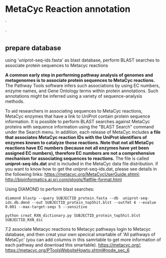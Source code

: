 # MetaCyc Reaction annotation
`



`


## prepare database

using 'uniprot-seq-ids.fasta' as blast database, perform BLAST searches to associate protein sequences to Metacyc reactions

**A common early step in performing pathway analysis of genomes and metagenomes is to associate protein sequences to MetaCyc reactions.** The Pathway Tools software infers such associations by using EC numbers, enzyme names, and Gene Ontology terms within protein annotations. Such annotations might be inferred using a variety of sequence-analysis methods.

To aid researchers in associating sequences to MetaCyc reactions, MetaCyc enzymes that have a link to UniProt contain protein sequence information. It is possible to perform BLAST searches against MetaCyc proteins with sequence information using the "BLAST Search" command under the Search menu. In addition, each release of MetaCyc includes **a file that associates MetaCyc reaction IDs with the UniProt identifiers of enzymes known to catalyze those reactions. Note that not all MetaCyc reactions have EC numbers (because not all enzymes have yet been assigned EC numbers), therefore EC numbers are not a comprehensive mechanism for associating sequences to reactions.** The file is called **uniprot‑seq‑ids.dat** and is included in the MetaCyc data file distribution.
if you want to know how to get the uniprot-seq-ids.dat, please see details in the following links:
https://metacyc.org/MetaCycUserGuide.shtml;
http://bioinformatics.ai.sri.com/ptools/flatfile-format.html

Using DIAMOND to perform blast searches:
```
diamond blastp --query SUBJECTID_protein.fasta --db  uniprot-seq-ids.db.dmnd --out SUBJECTID_protein_top5hit.blst --outfmt 6 --evalue 0.001 --max-target-seqs 5 --sensitive

python creat_RXN_dictionary.py SUBJECTID_protein_top5hit.blst SUBJECTID_RXN_dic
```

7.2 associate Metacyc reactions to Metacyc pathways
login to Metacyc database, and then creat your own specical smartable of 'All pathways of MetaCyc' (you can add columns in this samrtable to get more information of each pathway and download this smartable). 
https://metacyc.org/;
https://metacyc.org/PToolsWebsiteHowto.shtml#node_sec_6
